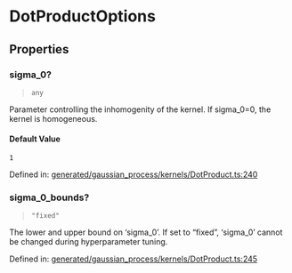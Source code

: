 # DotProductOptions

## Properties

### sigma\_0?

> `any`

Parameter controlling the inhomogenity of the kernel. If sigma\_0=0, the kernel is homogeneous.

#### Default Value

`1`

Defined in:  [generated/gaussian\_process/kernels/DotProduct.ts:240](https://github.com/transitive-bullshit/scikit-learn-ts/blob/122b3c0/packages/sklearn/src/generated/gaussian_process/kernels/DotProduct.ts#L240)

### sigma\_0\_bounds?

> `"fixed"`

The lower and upper bound on ‘sigma\_0’. If set to “fixed”, ‘sigma\_0’ cannot be changed during hyperparameter tuning.

Defined in:  [generated/gaussian\_process/kernels/DotProduct.ts:245](https://github.com/transitive-bullshit/scikit-learn-ts/blob/122b3c0/packages/sklearn/src/generated/gaussian_process/kernels/DotProduct.ts#L245)
